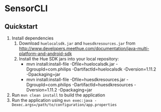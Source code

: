 # SensorCLI

Quickstart
---

1. Install dependencies
    1. Download `huelocalsdk.jar` and `huesdkresources.jar` from http://www.developers.meethue.com/documentation/java-multi-platform-and-android-sdk
    1. Install the Hue SDK jars into your local repository:
        * mvn install:install-file -Dfile=huelocalsdk.jar -DgroupId=com.philips -DartifactId=huelocalsdk -Dversion=1.11.2 -Dpackaging=jar
        * mvn install:install-file -Dfile=huesdkresources.jar -DgroupId=com.philips -DartifactId=huesdkresources -Dversion=1.11.2 -Dpackaging=jar
1. Run `mvn clean install` to build the application
1. Run the application using `mvn exec:java -Dexec.args=/path/to/configuration/app.properties`